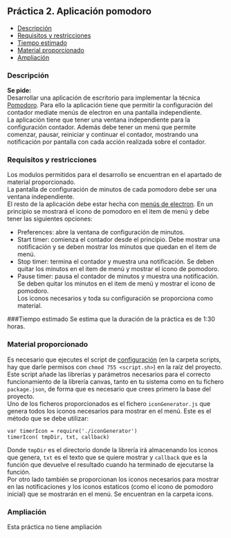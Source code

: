 ## Práctica 2. Aplicación pomodoro

- [Descripción](#descripcion)
- [Requisitos y restricciones](#requisitos-y-restricciones)
- [Tiempo estimado](#tiempo-estimado)
- [Material proporcionado](#material-proporcionado)
- [Ampliación](#ampliacion)

### Descripción
**Se pide:**  
Desarrollar una aplicación de escritorio para implementar la técnica [Pomodoro](http://cirillocompany.de/pages/pomodoro-technique). Para ello la aplicación tiene que permitir la configuración del contador mediate menús de electron en una pantalla independiente.   
La aplicación tiene que tener una ventana independiente para la configuración contador. Además debe tener un menú que permite comenzar, pausar, reiniciar y continuar el contador, mostrando una notificación por pantalla con cada acción realizada sobre el contador.

### Requisitos y restricciones
Los modulos permitidos para el desarrollo se encuentran en el apartado de material proporcionado.   
La pantalla de configuración de minutos de cada pomodoro debe ser una ventana independiente.   
El resto de la aplicación debe estar hecha con [menús de electron](http://electron.atom.io/docs/api/menu/). En un principio se mostrará el icono de pomodoro en el item de menú y debe tener las siguientes opciones:  
- Preferences: abre la ventana de configuración de minutos.
- Start timer: comienza el contador desde el principio. Debe mostrar una notificación y se deben mostrar los minutos que quedan en el item de menú.
- Stop timer: termina el contador y muestra una notificación. Se deben quitar los minutos en el item de menú y mostrar el icono de pomodoro.
- Pause timer: pausa el contador de minutos y muestra una notificación. Se deben quitar los minutos en el item de menú y mostrar el icono de pomodoro.  
Los iconos necesarios y toda su configuración se proporciona como material.

###Tiempo estimado
Se estima que la duración de la práctica es de 1:30 horas.

### Material proporcionado
Es necesario que ejecutes el script de [configuración](https://github.com/m0n0l0c0/TallerWEB/blob/master/scripts/setupElectronPrc.sh)  (en la carpeta scripts, hay que darle permisos con ```chmod 755 <script.sh>```) en la raíz del proyecto. Este script añade las librerías y parámetros necesarios para el correcto funcionamiento de la librería canvas, tanto en tu sistema como en tu fichero ```package.json```, de forma que es necesario que crees primero la base del proyecto.  
Uno de los ficheros proporcionados es el fichero ```iconGenerator.js``` que genera todos los iconos necesarios para mostrar en el menú. Este es el método que se debe utilizar:
``` 
var timerIcon = require('./iconGenerator')
timerIcon( tmpDir, txt, callback)
``` 
Donde ```tmpDir``` es el directorio donde la librería irá almacenando los iconos que genera, ```txt``` es el texto que se quiere mostrar y ```callback``` que es la función que devuelve el resultado cuando ha terminado de ejecutarse la función.  
Por otro lado también se proporcionan los iconos necesarios para mostrar en las notificaciones y los iconos estaticos (como el icono de pomodoro inicial) que se mostrarán en el menú. Se encuentran en la carpeta icons.

### Ampliación
Esta práctica no tiene ampliación